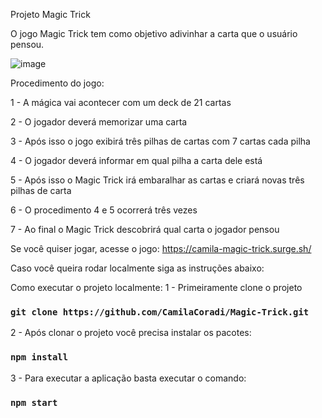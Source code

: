 
Projeto Magic Trick

O jogo Magic Trick tem como objetivo adivinhar a carta que o usuário pensou.

![image](https://user-images.githubusercontent.com/93163329/173884712-afb017c9-59c3-486d-818b-9156738a664f.png)


Procedimento do jogo:

1 - A mágica vai acontecer com um deck de 21 cartas

2 - O jogador deverá memorizar uma carta

3 - Após isso o jogo exibirá três pilhas de cartas com 7 cartas cada pilha

4 - O jogador deverá informar em qual pilha a carta dele está

5 - Após isso o Magic Trick irá embaralhar as cartas e criará novas três pilhas de carta

6 - O procedimento 4 e 5 ocorrerá três vezes

7 - Ao final o Magic Trick descobrirá qual carta o jogador pensou

Se você quiser jogar, acesse o jogo:  https://camila-magic-trick.surge.sh/

Caso você queira rodar localmente siga as instruções abaixo:

Como executar o projeto localmente:
1 - Primeiramente clone o projeto  

### `git clone https://github.com/CamilaCoradi/Magic-Trick.git`

2 - Após clonar o projeto você precisa instalar os pacotes:
### `npm install`

3 - Para executar a aplicação basta executar o comando:
### `npm start`

